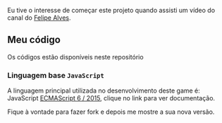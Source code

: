 Eu tive o interesse de começar este projeto quando assisti um vídeo do canal do [Felipe Alves](https://www.youtube.com/watch?v=MexDXt11Re8&list=PL1EkVGo1AQ0Hsqhvjm4khfp6innDjpj9J&index=8).

## Meu código

Os códigos estão disponíveis neste repositório

### Linguagem base `JavaScript `

A linguagem principal utilizada no desenvolvimento deste game é:<br />
JavaScript [ECMAScript 6 / 2015](http://www.ecma-international.org/ecma-262/6.0/), clique no link para ver documentação.

Fique à vontade para fazer fork e depois me mostre a sua nova versão.<br />


<!-- ### `yarn test`

Launches the test runner in the interactive watch mode.<br />
See the section about [running tests](https://facebook.github.io/create-react-app/docs/running-tests) for more information.

### `yarn build`

Builds the app for production to the `build` folder.<br />
It correctly bundles React in production mode and optimizes the build for the best performance.

The build is minified and the filenames include the hashes.<br />
Your app is ready to be deployed!

See the section about [deployment](https://facebook.github.io/create-react-app/docs/deployment) for more information.

### `yarn eject`

**Note: this is a one-way operation. Once you `eject`, you can’t go back!**

If you aren’t satisfied with the build tool and configuration choices, you can `eject` at any time. This command will remove the single build dependency from your project.

Instead, it will copy all the configuration files and the transitive dependencies (webpack, Babel, ESLint, etc) right into your project so you have full control over them. All of the commands except `eject` will still work, but they will point to the copied scripts so you can tweak them. At this point you’re on your own.

You don’t have to ever use `eject`. The curated feature set is suitable for small and middle deployments, and you shouldn’t feel obligated to use this feature. However we understand that this tool wouldn’t be useful if you couldn’t customize it when you are ready for it.

## Learn More

You can learn more in the [Create React App documentation](https://facebook.github.io/create-react-app/docs/getting-started).

To learn React, check out the [React documentation](https://reactjs.org/).
